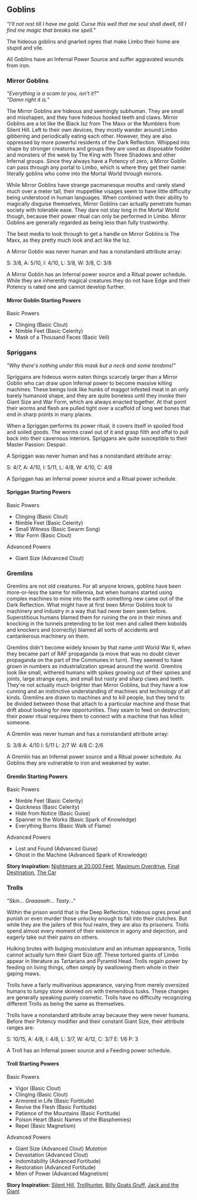 ## Goblins
_"I'll not rest till I have me gold. Curse this well that me soul shall dwell, till I find me magic that breaks me spell."_

The hideous goblins and gnarled ogres that make Limbo their home are stupid and vile.

All Goblins have an Infernal Power Source and suffer aggravated wounds from iron.

### Mirror Goblins
_"Everything is a scam to you, isn't it?"<br />
"Damn right it is."_

The Mirror Goblins are hideous and seemingly subhuman. They are small and misshapen, and they have hideous hooked teeth and claws. Mirror Goblins are a lot like the Black Isz from The Maxx or the Mumblers from Silent Hill. Left to their own devices, they mostly wander around Limbo gibbering and periodically eating each other. However, they are also oppressed by more powerful residents of the Dark Reflection. Whipped into shape by stronger creatures and groups they are used as disposable fodder and monsters of the week by The King with Three Shadows and other Infernal groups. Since they always have a Potency of zero, a Mirror Goblin can pass through any portal to Limbo, which is where they get their name: literally goblins who come into the Mortal World through mirrors.

While Mirror Goblins have strange pacmanesque mouths and rarely stand much over a meter tall, their muppetlike visages seem to have little difficulty being understood in human languages. When combined with their ability to magically disguise themselves, Mirror Goblins can actually penetrate human society with tolerable ease. They dare not stay long in the Mortal World though, because their power ritual can only be performed in Limbo. Mirror Goblins are generally regarded as being less than fully trustworthy.

The best media to look through to get a handle on Mirror Goblins is The Maxx, as they pretty much look and act like the Isz.

A Mirror Goblin was never human and has a nonstandard attribute array:

S: 3/8, A: 5/10, I: 4/10, L: 3/8, W: 3/8, C: 3/8

A Mirror Goblin has an Infernal power source and a Ritual power schedule. While they are inherently magical creatures they do not have Edge and their Potency is rated one and cannot develop further.

#### Mirror Goblin Starting Powers

Basic Powers

* Clinging (Basic Clout)
* Nimble Feet (Basic Celerity)
* Mask of a Thousand Faces (Basic Veil)

### Spriggans
_"Why there's nothing under this mask but a neck and some tendons!"_

Spriggans are hideous worm eaten things scarcely larger than a Mirror Goblin who can draw upon Infernal power to become massive killing machines. These beings look like hunks of maggot infested meat in an only barely humanoid shape, and they are quite boneless until they invoke their Giant Size and War Form, which are always enacted together. At that point their worms and flesh are pulled tight over a scaffold of long wet bones that end in sharp points in many places.

When a Spriggan performs its power ritual, it covers itself in spoiled food and soiled goods. The worms crawl out of it and grasp filth and offal to pull back into their cavernous interiors. Spriggans are quite susceptible to their Master Passion: Despair.

A Spriggan was never human and has a nonstandard attribute array:

S: 4/7, A: 4/10, I: 5/11, L: 4/8, W: 4/10, C: 4/8

A Spriggan has an Infernal power source and a Ritual power schedule.

#### Spriggan Starting Powers

Basic Powers

* Clinging (Basic Clout)
* Nimble Feet (Basic Celerity)
* Small Witness (Basic Swarm Song)
* War Form (Basic Clout)

Advanced Powers

* Giant Size (Advanced Clout)

### Gremlins

Gremlins are not old creatures. For all anyone knows, goblins have been more-or-less the same for millennia, but when humans started using complex machines to mine into the earth something new came out of the Dark Reflection. What might have at first been Mirror Goblins took to machinery and industry in a way that had never been seen before. Superstitious humans blamed them for ruining the ore in their mines and knocking in the tunnels pretending to be lost men and called them kobolds and knockers and (correctly) blamed all sorts of accidents and cantankerous machinery on them.

Gremlins didn't become widely known by that name until World War II, when they became part of RAF propaganda (a move that was no doubt clever propaganda on the part of the Communes in turn). They seemed to have grown in numbers as industrialization spread around the world.
Gremlins look like small, withered humans with spikes growing out of their spines and joints, large strange eyes, and small but nasty and sharp claws and teeth. They're not actually much brighter than Mirror Goblins, but they have a low cunning and an instinctive understanding of machines and technology of all kinds. Gremlins are drawn to machines and to kill people, but they tend to be divided between those that attach to a particular machine and those that drift about looking for new opportunities. They seam to feed on destruction; their power ritual requires them to connect with a machine that has killed someone.

A Gremlin was never human and has a nonstandard attribute array: 

S: 3/8 A: 4/10 I: 5/11 L: 2/7 W: 4/8 C: 2/6

A Gremlin has an Infernal power source and a Ritual power schedule. As Goblins they are vulnerable to iron and weakened by water.

#### Gremlin Starting Powers

Basic Powers

 * Nimble Feet (Basic Celerity) 
 * Quickness (Basic Celerity)
 * Hide from Notice (Basic Guise)
 * Spanner in the Works (Basic Spark of Knowledge)
 * Everything Burns (Basic Walk of Flame)

Advanced Powers

 * Lost and Found (Advanced Guise)
 * Ghost in the Machine (Advanced Spark of Knowledge)

**Story Inspiration:** [Nightmare at 20,000 Feet](https://www.imdb.com/title/tt0734600/), [Maximum Overdrive](https://www.imdb.com/title/tt0091499/), [Final Destination](https://www.imdb.com/title/tt0195714/), [The Car](https://www.imdb.com/title/tt0075809/)

### Trolls
_"Skin... Graaaaah... Tasty..."_

Within the prison world that is the Deep Reflection, hideous ogres prowl and punish or even murder those unlucky enough to fall into their clutches. But while they are the jailers of this foul realm, they are also its prisoners. Trolls spend almost every moment of their existence in agony and dejection, and eagerly take out their pains on others.

Hulking brutes with bulging musculature and an inhuman appearance, Trolls cannot actually turn their Giant Size _off_. These tortured giants of Limbo appear in literature as Tartarians and Pyramid Head. Trolls regain power by feeding on living things, often simply by swallowing them whole in their gaping maws. 

Trolls have a fairly multivarious appearance, varying from merely oversized humans to lumpy stone skinned oni with tremendous tusks. These changes are generally speaking purely cosmetic. Trolls have no difficulty recognizing different Trolls as being the same as themselves.

Trolls have a nonstandard attribute array because they were never humans. Before their Potency modifier and their constant Giant Size, their attribute ranges are:

S: 10/15, A: 4/8, I: 4/8, L: 3/7, W: 4/12, C: 3/7 E: 1/6 P: 3

A Troll has an Infernal power source and a Feeding power schedule.

#### Troll Starting Powers

Basic Powers

* Vigor (Basic Clout)
* Clinging (Basic Clout)
* Armored in Life (Basic Fortitude)
* Revive the Flesh (Basic Fortitude)
* Patience of the Mountains (Basic Fortitude)
* Poison Heart (Basic Names of the Blasphemies)
* Repel (Basic Magnetism)

Advanced Powers

* Giant Size (Advanced Clout) _Mutation_
* Devastation (Advanced Clout)
* Indomitability (Advanced Fortitude)
* Restoration (Advanced Fortitude)
* Mien of Power (Advanced Magnetism)

**Story Inspiration:** [Silent Hill](http://www.imdb.com/title/tt0384537/), [Trollhunter](https://www.imdb.com/title/tt1740707/), [Billy Goats Gruff](https://en.wikipedia.org/wiki/Three_Billy_Goats_Gruff), [Jack and the Giant](https://en.wikipedia.org/wiki/Jack_and_the_Beanstalk)
